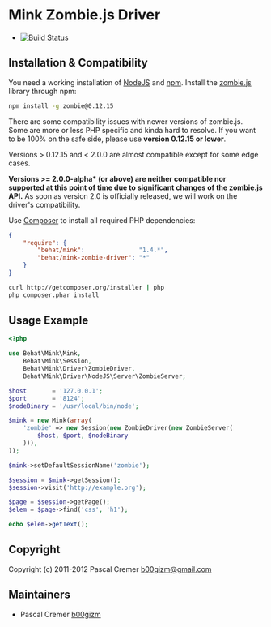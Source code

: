Mink Zombie.js Driver
=====================

- [![Build Status](https://secure.travis-ci.org/Behat/MinkZombieDriver.png?branch=master)](http://travis-ci.org/Behat/MinkZombieDriver)

Installation & Compatibility
----------------------------

You need a working installation of [NodeJS](http://nodejs.org/) and
[npm](https://npmjs.org/). Install the
[zombie.js](http://zombie.labnotes.org) library through npm:

``` bash
npm install -g zombie@0.12.15
```

There are some compatibility issues with newer versions of zombie.js.
Some are more or less PHP specific and kinda hard to resolve. If you
want to be 100% on the safe side, please use __version 0.12.15 or
lower__. 

Versions > 0.12.15 and < 2.0.0 are almost compatible
except for some edge cases.

__Versions >= 2.0.0-alpha* (or above) are neither compatible nor
supported at this
point of time due to significant changes of the zombie.js API.__ As soon
as version 2.0 is officially released, we will work on the driver's
compatibility.

Use [Composer](http://getcomposer.org/) to install all required PHP dependencies:

``` json
{
    "require": {
        "behat/mink":               "1.4.*",
        "behat/mink-zombie-driver": "*"
    }
}
```

``` bash
curl http://getcomposer.org/installer | php
php composer.phar install
```

Usage Example
-------------

``` php
<?php

use Behat\Mink\Mink,
    Behat\Mink\Session,
    Behat\Mink\Driver\ZombieDriver,
    Behat\Mink\Driver\NodeJS\Server\ZombieServer;

$host       = '127.0.0.1';
$port       = '8124';
$nodeBinary = '/usr/local/bin/node';

$mink = new Mink(array(
    'zombie' => new Session(new ZombieDriver(new ZombieServer(
        $host, $port, $nodeBinary
    ))),
));

$mink->setDefaultSessionName('zombie');

$session = $mink->getSession();
$session->visit('http://example.org');

$page = $session->getPage();
$elem = $page->find('css', 'h1');

echo $elem->getText();
```

Copyright
---------

Copyright (c) 2011-2012 Pascal Cremer <b00gizm@gmail.com>

Maintainers
-----------

* Pascal Cremer [b00gizm](http://github.com/b00gizm)
